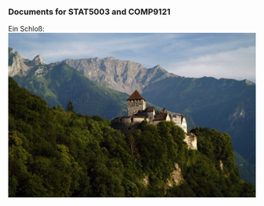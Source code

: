 ### Documents for STAT5003 and COMP9121

Ein Schloß:
![„Eine wunderschöne Schloß, erbaut im 12. Jahrhundert, gelegen in Vaduz.“](Schlossvaduz.jpg)

